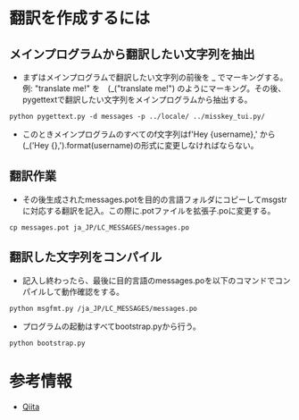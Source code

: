 # 翻訳を作成するには

## メインプログラムから翻訳したい文字列を抽出

* まずはメインプログラムで翻訳したい文字列の前後を _ でマーキングする。例: "translate me!" を　(_("translate me!") のようにマーキング。その後、pygettextで翻訳したい文字列をメインプログラムから抽出する。

```
python pygettext.py -d messages -p ../locale/ ../misskey_tui.py/ 
```

* このときメインプログラムのすべてのf文字列はf'Hey {username},' から (_('Hey {},').format(username)の形式に変更しなければならない。


## 翻訳作業

* その後生成されたmessages.potを目的の言語フォルダにコピーしてmsgstrに対応する翻訳を記入。この際に.potファイルを拡張子.poに変更する。

```
cp messages.pot ja_JP/LC_MESSAGES/messages.po
```

## 翻訳した文字列をコンパイル

* 記入し終わったら、最後に目的言語のmessages.poを以下のコマンドでコンパイルして動作確認をする。

```
python msgfmt.py /ja_JP/LC_MESSAGES/messages.po
```

* プログラムの起動はすべてbootstrap.pyから行う。

```
python bootstrap.py
```

# 参考情報

* [Qiita](https://qiita.com/Tadahiro_Yamamura/items/147daed0a6fcea32a481)